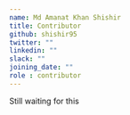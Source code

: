 ```yaml
---
name: Md Amanat Khan Shishir
title: Contributor
github: shishir95
twitter: ""
linkedin: ""
slack: ""
joining_date: ""
role : contributor
---
```


Still waiting for this
